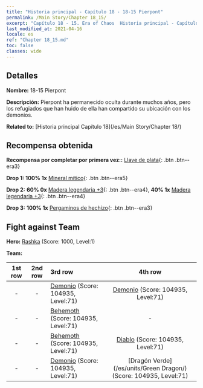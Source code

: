 ```yaml
---
title: "Historia principal - Capítulo 18 - 18-15 Pierpont"
permalink: /Main Story/Chapter 18_15/
excerpt: "Capítulo 18 - 15. Era of Chaos  Historia principal - Capítulo 18_15. 18-15 Pierpont"
last_modified_at: 2021-04-16
locale: es
ref: "Chapter 18_15.md"
toc: false
classes: wide
---
```


## Detalles

 **Nombre:** 18-15 Pierpont

 **Descripción:** Pierpont ha permanecido oculta durante muchos años, pero los refugiados que han huido de ella han compartido su ubicación con los demonios.

 **Related to:** [Historia principal Capítulo 18](/es/Main Story/Chapter 18/)

## Recompensa obtenida

 **Recompensa por completar por primera vez::** [Llave de plata](/es/Items/con_693/){: .btn .btn--era3}

 **Drop 1:** **100% 1x** [Mineral mítico](/es/Items/mat_61/){: .btn .btn--era5}

 **Drop 2:** **60% 0x** [Madera legendaria +3](/es/Items/mat_55/){: .btn .btn--era4}, **40% 1x** [Madera legendaria +3](/es/Items/mat_55/){: .btn .btn--era4}

 **Drop 3:** **100% 1x** [Pergaminos de hechizo](/es/Items/con_694/){: .btn .btn--era3}


## Fight against Team
 **Hero:** [Rashka](/es/heroes/Rashka/) (Score: 1000, Level:1)

 **Team:**


  | 1st row | 2nd row | 3rd row | 4th row |
  |:----:|:----:|:----|:----:|
  | - | - | [Demonio](/es/units/Demon/) (Score: 104935, Level:71)  | [Demonio](/es/units/Demon/) (Score: 104935, Level:71)  |
  | - | - | [Behemoth](/es/units/Behemoth/) (Score: 104935, Level:71)  | - |
  | - | - | [Behemoth](/es/units/Behemoth/) (Score: 104935, Level:71)  | [Diablo](/es/units/Devil/) (Score: 104935, Level:71)  |
  | - | - | [Demonio](/es/units/Demon/) (Score: 104935, Level:71)  | [Dragón Verde](/es/units/Green Dragon/) (Score: 104935, Level:71)  |


